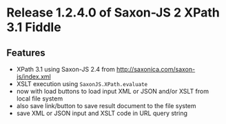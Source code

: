 # Release 1.2.4.0 of Saxon-JS 2 XPath 3.1 Fiddle

## Features

*   XPath 3.1 using Saxon-JS 2.4 from http://saxonica.com/saxon-js/index.xml
*   XSLT execution using `SaxonJS.XPath.evaluate`
*   now with load buttons to load input XML or JSON and/or XSLT from local file system
*   also save link/button to save result document to the file system
*   save XML or JSON input and XSLT code in URL query string
